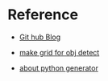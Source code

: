 # Reference
 - [Git hub Blog](https://devinlife.com/howto%20github%20pages/new-pages/)

 - [make grid for obj detect](https://randomgeekery.org/2017/11/24/drawing-grids-with-python-and-pillow/)
 
 - [about python generator](http://schoolofweb.net/blog/posts/%ED%8C%8C%EC%9D%B4%EC%8D%AC-%EC%A0%9C%EB%84%88%EB%A0%88%EC%9D%B4%ED%84%B0-generator/)
 